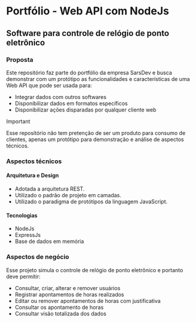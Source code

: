 # Portfólio - Web API com NodeJs

## Software para controle de relógio de ponto eletrônico

### Proposta

Este repositório faz parte do portfólio da empresa SarsDev e busca demonstrar com um protótipo as funcionalidades e características de uma Web API que pode ser usada para:

- Integrar dados com outros softwares
- Disponibilizar dados em formatos específicos
- Disponibilizar ações disparadas por qualquer cliente web

> [!IMPORTANT]
> Esse repositório não tem pretenção de ser um produto para consumo de clientes, apenas um protótipo para demonstração e análise de aspectos técnicos.

### Aspectos técnicos

#### Arquitetura e Design

- Adotada a arquitetura REST.
- Utilizado o padrão de projeto em camadas.
- Utilizado o paradigma de protótipos da linguagem JavaScript.

#### Tecnologias

- NodeJs
- ExpressJs
- Base de dados em memória

### Aspectos de negócio

Esse projeto simula o controle de relógio de ponto eletrônico e portanto deve permitir:

- Consultar, criar, alterar e remover usuários
- Registrar apontamentos de horas realizados
- Editar ou remover apontamentos de horas com justificativa
- Consultar os apontamento de horas
- Consultar visão totalizada dos dados